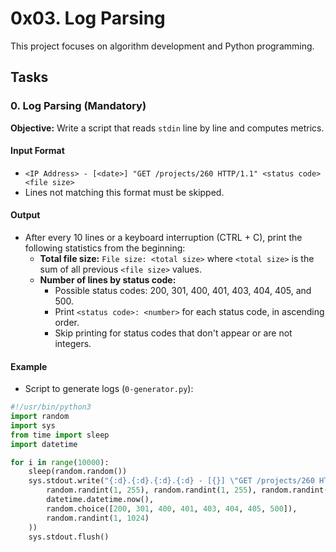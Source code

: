 # 0x03. Log Parsing

This project focuses on algorithm development and Python programming.

## Tasks

### 0. Log Parsing (Mandatory)

**Objective:** Write a script that reads `stdin` line by line and computes metrics.

#### Input Format

- `<IP Address> - [<date>] "GET /projects/260 HTTP/1.1" <status code> <file size>`
- Lines not matching this format must be skipped.

#### Output

- After every 10 lines or a keyboard interruption (CTRL + C), print the following statistics from the beginning:
  - **Total file size:** `File size: <total size>` where `<total size>` is the sum of all previous `<file size>` values.
  - **Number of lines by status code:**
    - Possible status codes: 200, 301, 400, 401, 403, 404, 405, and 500.
    - Print `<status code>: <number>` for each status code, in ascending order.
    - Skip printing for status codes that don't appear or are not integers.

#### Example

- Script to generate logs (`0-generator.py`):

```python
#!/usr/bin/python3
import random
import sys
from time import sleep
import datetime

for i in range(10000):
    sleep(random.random())
    sys.stdout.write("{:d}.{:d}.{:d}.{:d} - [{}] \"GET /projects/260 HTTP/1.1\" {} {}\n".format(
        random.randint(1, 255), random.randint(1, 255), random.randint(1, 255), random.randint(1, 255),
        datetime.datetime.now(),
        random.choice([200, 301, 400, 401, 403, 404, 405, 500]),
        random.randint(1, 1024)
    ))
    sys.stdout.flush()
